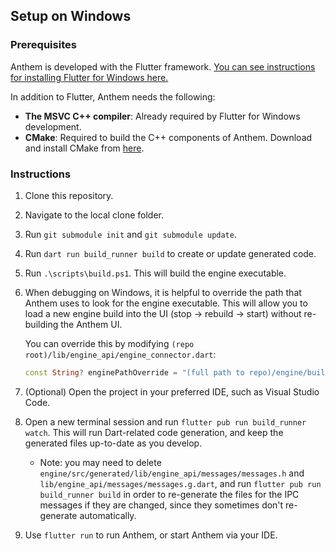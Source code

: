 ## Setup on Windows

### Prerequisites

Anthem is developed with the Flutter framework. [You can see instructions for installing Flutter for Windows here.](https://docs.flutter.dev/get-started/install/windows)

In addition to Flutter, Anthem needs the following:

- **The MSVC C++ compiler**: Already required by Flutter for Windows development.
- **CMake**: Required to build the C++ components of Anthem. Download and install CMake from [here](https://cmake.org/).

### Instructions

1. Clone this repository.
2. Navigate to the local clone folder.
3. Run `git submodule init` and `git submodule update`.
4. Run `dart run build_runner build` to create or update generated code.
5. Run `.\scripts\build.ps1`. This will build the engine executable.
6. When debugging on Windows, it is helpful to override the path that Anthem uses to look for the engine executable. This will allow you to load a new engine build into the UI (stop -> rebuild -> start) without re-building the Anthem UI.

    You can override this by modifying `(repo root)/lib/engine_api/engine_connector.dart`:
    ```dart
    const String? enginePathOverride = "(full path to repo)/engine/build/AnthemEngine_artefacts/Debug/AnthemEngine.exe";
    ```
7. (Optional) Open the project in your preferred IDE, such as Visual Studio Code.
8. Open a new terminal session and run `flutter pub run build_runner watch`. This will run Dart-related code generation, and keep the generated files up-to-date as you develop.
   - Note: you may need to delete `engine/src/generated/lib/engine_api/messages/messages.h` and `lib/engine_api/messages/messages.g.dart`, and run `flutter pub run build_runner build` in order to re-generate the files for the IPC messages if they are changed, since they sometimes don't re-generate automatically.
9. Use `flutter run` to run Anthem, or start Anthem via your IDE.
